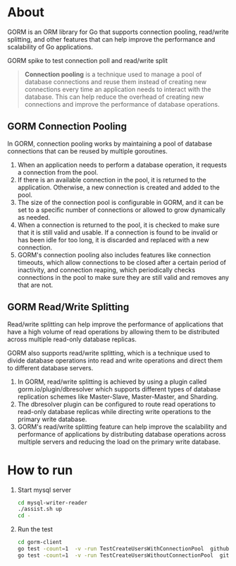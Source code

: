 # About 

GORM is an ORM library for Go that supports connection pooling, read/write splitting, and other features that can help improve the performance and scalability of Go applications.

GORM spike to test connection poll and read/write split

> **Connection pooling** is a technique used to manage a pool of database connections and reuse them instead of creating new connections every time an application needs to interact with the database. This can help reduce the overhead of creating new connections and improve the performance of database operations.

## GORM Connection Pooling

In GORM, connection pooling works by maintaining a pool of database connections that can be reused by multiple goroutines.  

1. When an application needs to perform a database operation, it requests a connection from the pool.
2. If there is an available connection in the pool, it is returned to the application. Otherwise, a new connection is created and added to the pool.
3. The size of the connection pool is configurable in GORM, and it can be set to a specific number of connections or allowed to grow dynamically as needed. 
4. When a connection is returned to the pool, it is checked to make sure that it is still valid and usable. If a connection is found to be invalid or has been idle for too long, it is discarded and replaced with a new connection.
5. GORM's connection pooling also includes features like connection timeouts, which allow connections to be closed after a certain period of inactivity, and connection reaping, which periodically checks connections in the pool to make sure they are still valid and removes any that are not.

## GORM Read/Write Splitting

Read/write splitting can help improve the performance of applications that have a high volume of read operations by allowing them to be distributed across multiple read-only database replicas.

GORM also supports read/write splitting, which is a technique used to divide database operations into read and write operations and direct them to different database servers.

1. In GORM, read/write splitting is achieved by using a plugin called gorm.io/plugin/dbresolver which supports different types of database replication schemes like Master-Slave, Master-Master, and Sharding.
2. The dbresolver plugin can be configured to route read operations to read-only database replicas while directing write operations to the primary write database.
3. GORM's read/write splitting feature can help improve the scalability and performance of applications by distributing database operations across multiple servers and reducing the load on the primary write database.

# How to run

1. Start mysql server
    ```bash
    cd mysql-writer-reader 
    ./assist.sh up
    cd - 
    ```

2. Run the test
    ```bash
    cd gorm-client
    go test -count=1  -v -run TestCreateUsersWithConnectionPool  github.com/rajasoun/gorm-client/test
    go test -count=1  -v -run TestCreateUsersWithoutConnectionPool  github.com/rajasoun/gorm-client/test
    ```
